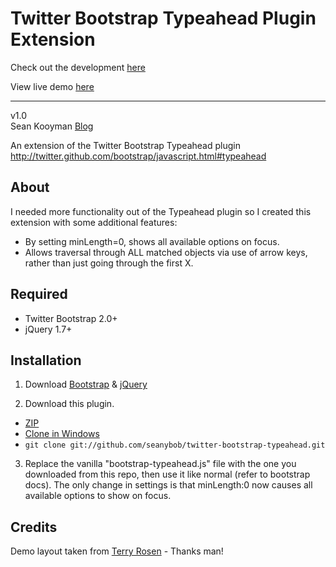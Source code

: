 Twitter Bootstrap Typeahead Plugin Extension
========================

Check out the development [here](https://github.com/seanybob/twitter-bootstrap-typeahead)

View live demo [here](http://htmlpreview.github.com/?https://github.com/seanybob/twitter-bootstrap-typeahead/master/demo/demo.html)

* * *

v1.0<br />
Sean Kooyman [Blog](http://teachthe.net)

An extension of the Twitter Bootstrap Typeahead plugin<br />
<http://twitter.github.com/bootstrap/javascript.html#typeahead>

About
-----------------
I needed more functionality out of the Typeahead plugin so I created this extension with some additional features:

- By setting minLength=0, shows all available options on focus.
- Allows traversal through ALL matched objects via use of arrow keys, rather than just going through the first X.

Required
-----------------
* Twitter Bootstrap 2.0+
* jQuery 1.7+

Installation
-----------------
1) Download [Bootstrap](https://github.com/twitter/bootstrap) & [jQuery](http://docs.jquery.com/Downloading_jQuery)

2) Download this plugin.

- [ZIP](https://github.com/seanybob/twitter-bootstrap-typeahead/zipball/master)
- [Clone in Windows](github-windows://openRepo/https://github.com/seanybob/twitter-bootstrap-typeahead)
- `git clone git://github.com/seanybob/twitter-bootstrap-typeahead.git`

3) Replace the vanilla "bootstrap-typeahead.js" file with the one you downloaded from this repo, then use it like normal (refer to bootstrap docs). The only change in settings is that minLength:0 now causes all available options to show on focus.

    
Credits
-----------------
Demo layout taken from [Terry Rosen](https://github.com/tcrosen/twitter-bootstrap-typeahead) - Thanks man!
